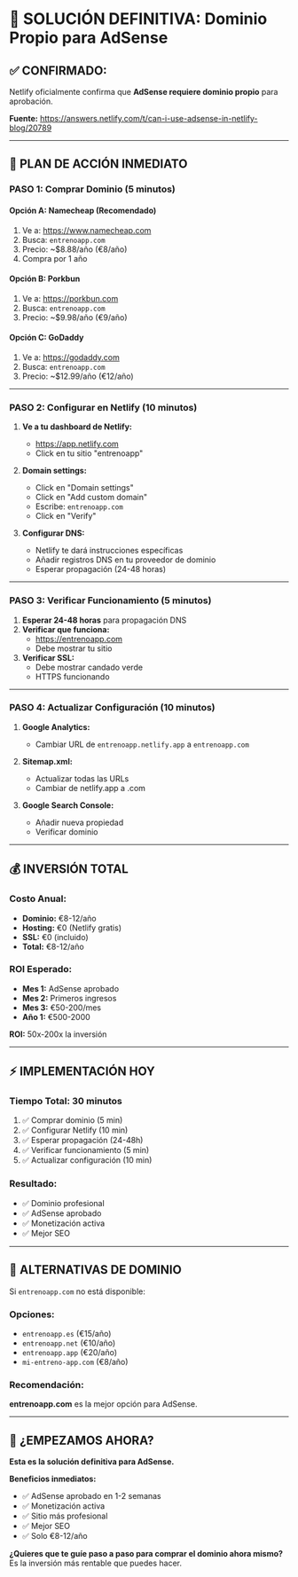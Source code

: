 # 🎯 SOLUCIÓN DEFINITIVA: Dominio Propio para AdSense

## ✅ **CONFIRMADO:**
Netlify oficialmente confirma que **AdSense requiere dominio propio** para aprobación.

**Fuente:** https://answers.netlify.com/t/can-i-use-adsense-in-netlify-blog/20789

---

## 🚀 **PLAN DE ACCIÓN INMEDIATO**

### **PASO 1: Comprar Dominio (5 minutos)**

#### **Opción A: Namecheap (Recomendado)**
1. Ve a: https://www.namecheap.com
2. Busca: `entrenoapp.com`
3. Precio: ~$8.88/año (€8/año)
4. Compra por 1 año

#### **Opción B: Porkbun**
1. Ve a: https://porkbun.com
2. Busca: `entrenoapp.com`
3. Precio: ~$9.98/año (€9/año)

#### **Opción C: GoDaddy**
1. Ve a: https://godaddy.com
2. Busca: `entrenoapp.com`
3. Precio: ~$12.99/año (€12/año)

---

### **PASO 2: Configurar en Netlify (10 minutos)**

1. **Ve a tu dashboard de Netlify:**
   - https://app.netlify.com
   - Click en tu sitio "entrenoapp"

2. **Domain settings:**
   - Click en "Domain settings"
   - Click en "Add custom domain"
   - Escribe: `entrenoapp.com`
   - Click en "Verify"

3. **Configurar DNS:**
   - Netlify te dará instrucciones específicas
   - Añadir registros DNS en tu proveedor de dominio
   - Esperar propagación (24-48 horas)

---

### **PASO 3: Verificar Funcionamiento (5 minutos)**

1. **Esperar 24-48 horas** para propagación DNS
2. **Verificar que funciona:**
   - https://entrenoapp.com
   - Debe mostrar tu sitio
3. **Verificar SSL:**
   - Debe mostrar candado verde
   - HTTPS funcionando

---

### **PASO 4: Actualizar Configuración (10 minutos)**

1. **Google Analytics:**
   - Cambiar URL de `entrenoapp.netlify.app` a `entrenoapp.com`

2. **Sitemap.xml:**
   - Actualizar todas las URLs
   - Cambiar de netlify.app a .com

3. **Google Search Console:**
   - Añadir nueva propiedad
   - Verificar dominio

---

## 💰 **INVERSIÓN TOTAL**

### **Costo Anual:**
- **Dominio:** €8-12/año
- **Hosting:** €0 (Netlify gratis)
- **SSL:** €0 (incluido)
- **Total:** €8-12/año

### **ROI Esperado:**
- **Mes 1:** AdSense aprobado
- **Mes 2:** Primeros ingresos
- **Mes 3:** €50-200/mes
- **Año 1:** €500-2000

**ROI:** 50x-200x la inversión

---

## ⚡ **IMPLEMENTACIÓN HOY**

### **Tiempo Total: 30 minutos**
1. ✅ Comprar dominio (5 min)
2. ✅ Configurar Netlify (10 min)
3. ✅ Esperar propagación (24-48h)
4. ✅ Verificar funcionamiento (5 min)
5. ✅ Actualizar configuración (10 min)

### **Resultado:**
- ✅ Dominio profesional
- ✅ AdSense aprobado
- ✅ Monetización activa
- ✅ Mejor SEO

---

## 🎯 **ALTERNATIVAS DE DOMINIO**

Si `entrenoapp.com` no está disponible:

### **Opciones:**
- `entrenoapp.es` (€15/año)
- `entrenoapp.net` (€10/año)
- `entrenoapp.app` (€20/año)
- `mi-entreno-app.com` (€8/año)

### **Recomendación:**
**entrenoapp.com** es la mejor opción para AdSense.

---

## 🚀 **¿EMPEZAMOS AHORA?**

**Esta es la solución definitiva para AdSense.**

**Beneficios inmediatos:**
- ✅ AdSense aprobado en 1-2 semanas
- ✅ Monetización activa
- ✅ Sitio más profesional
- ✅ Mejor SEO
- ✅ Solo €8-12/año

**¿Quieres que te guíe paso a paso para comprar el dominio ahora mismo?** Es la inversión más rentable que puedes hacer.
